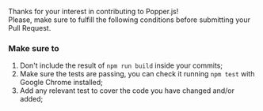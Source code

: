 Thanks for your interest in contributing to Popper.js!  
Please, make sure to fulfill the following conditions before submitting your Pull Request.  

### Make sure to

1. Don't include the result of `npm run build` inside your commits;
2. Make sure the tests are passing, you can check it running `npm test` with Google Chrome installed;
3. Add any relevant test to cover the code you have changed and/or added;
